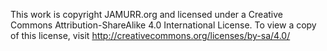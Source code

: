 This work is copyright JAMURR.org and licensed under a Creative Commons Attribution-ShareAlike 4.0 International License.
To view a copy of this license, visit <http://creativecommons.org/licenses/by-sa/4.0/>
